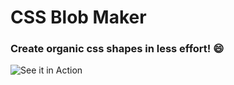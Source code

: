 # CSS Blob Maker
### Create organic css shapes in less effort! 😄
![See it in Action](./assets/awesome!.gif)
